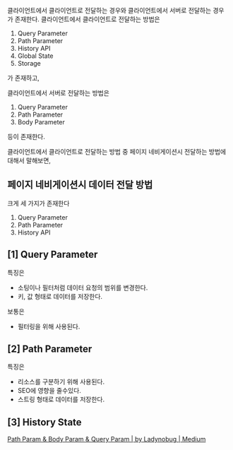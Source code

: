 클라이언트에서 클라이언트로 전달하는 경우와 클라이언트에서 서버로 전달하는 경우가 존재한다.
클라이언트에서 클라이언트로 전달하는 방법은

1. Query Parameter
2. Path Parameter
3. History API
4. Global State
5. Storage

가 존재하고,

클라이언트에서 서버로 전달하는 방법은

1. Query Parameter
2. Path Parameter
3. Body Parameter

등이 존재한다.

클라이언트에서 클라이언트로 전달하는 방법 중 페이지 네비게이션시 전달하는 방법에 대해서 말해보면,

## 페이지 네비게이션시 데이터 전달 방법

크게 세 가지가 존재한다

1. Query Parameter
2. Path Parameter
3. History API

## [1] Query Parameter

특징은

- 소팅이나 필터처럼 데이터 요청의 범위를 변경한다.
- 키, 값 형태로 데이터를 저장한다.

보통은

- 필터링을 위해 사용된다.

## [2] Path Parameter

특징은

- 리소스를 구분하기 위해 사용된다.
- SEO에 영향을 줄수있다.
- 스트링 형태로 데이터를 저장한다.

## [3] History State

[Path Param & Body Param & Query Param | by Ladynobug | Medium](https://medium.com/@LadyNoBug/api-design-f37bb37acf13)
